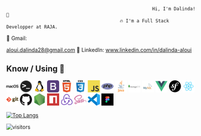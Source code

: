 
                                                          Hi, I'm Dalinda! 👋
                                              🔥 I'm a Full Stack Developper at RAJA.
                                              
                                              
📧 Gmail: <p href="mailto:aloui.dalinda28@gmail.com" >aloui.dalinda28@gmail.com</a> 
💼 LinkedIn: <a href="https://www.linkedin.com/in/dalinda-aloui/" >www.linkedin.com/in/dalinda-aloui</a>

<!--## I'm currently working on 🔭-->

## Know / Using 🧠
<img src="https://github.com/github/explore/blob/main/topics/macos/macos.png?raw=true" height="32" /> <img src="https://github.com/github/explore/blob/main/topics/terminal/terminal.png?raw=true" height="32" />   <img src="https://github.com/github/explore/blob/main/topics/linux/linux.png?raw=true" height="32" /> <img src="https://github.com/github/explore/blob/main/topics/bootstrap/bootstrap.png?raw=true" height="32" /> <img src="https://github.com/github/explore/blob/main/topics/html/html.png?raw=true" height="32" /> <img src="https://github.com/github/explore/blob/main/topics/css/css.png?raw=true" height="32" /> <img src="https://github.com/github/explore/blob/main/topics/javascript/javascript.png?raw=true" height="32" />  <img src="https://github.com/github/explore/blob/main/topics/php/php.png?raw=true" height="32" />  <img src="https://github.com/github/explore/blob/main/topics/java/java.png?raw=true" height="32" />  <img src="https://github.com/github/explore/blob/main/topics/mongodb/mongodb.png?raw=true" height="32" />  <img src="https://github.com/github/explore/blob/main/topics/mysql/mysql.png?raw=true" height="32" />  <img src="https://github.com/github/explore/blob/main/topics/vue/vue.png?raw=true" height="32" />  <img src="https://github.com/github/explore/blob/main/topics/symfony/symfony.png?raw=true" height="32" /> <img src="https://github.com/github/explore/blob/main/topics/react/react.png?raw=true" height="32" />  <img src="https://github.com/github/explore/blob/main/topics/git/git.png?raw=true" height="32" />  <img src="https://github.com/github/explore/blob/main/topics/github/github.png?raw=true" height="32" />   <img src="https://github.com/github/explore/blob/main/topics/nodejs/nodejs.png?raw=true" height="32" />  <img src="https://github.com/github/explore/blob/main/topics/npm/npm.png?raw=true" height="32" />  <img src="https://github.com/github/explore/blob/main/topics/redux/redux.png?raw=true" height="32" />  <img src="https://github.com/github/explore/blob/main/topics/sass/sass.png?raw=true" height="32" />  <img src="https://github.com/github/explore/blob/main/topics/visual-studio-code/visual-studio-code.png?raw=true" height="32" />  <img src="https://github.com/github/explore/blob/main/topics/figma/figma.png?raw=true" height="32" /> 

[![Top Langs](https://github-readme-stats.vercel.app/api/top-langs/?username=dalinda28&layout=compact)](https://github.com/dalinda28/github-readme-stats)

![visitors](https://hits.seeyoufarm.com/api/count/incr/badge.svg?url=https%3A%2F%2Fgithub.com%2Fdalinda28&count_bg=%23D57B80&title_bg=%23555555&icon=&icon_color=%23E7E7E7&title=visitor+count&edge_flat=false)
